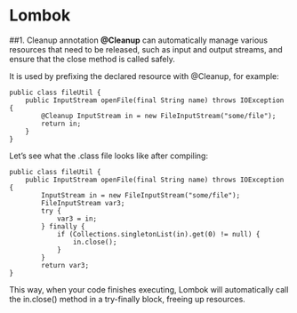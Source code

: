 # Lombok
##1. Cleanup annotation
**@Cleanup** can automatically manage various resources that need to be released, such as input and output streams, and ensure that the close method is called safely.

It is used by prefixing the declared resource with @Cleanup, for example:
```
public class fileUtil {
    public InputStream openFile(final String name) throws IOException {
        @Cleanup InputStream in = new FileInputStream("some/file");
        return in;
    }
}
```
Let’s see what the .class file looks like after compiling:
```
public class fileUtil {
    public InputStream openFile(final String name) throws IOException {
        InputStream in = new FileInputStream("some/file");
        FileInputStream var3;
        try {
            var3 = in;
        } finally {
            if (Collections.singletonList(in).get(0) != null) {
                in.close();
            }
        }
        return var3;
}
```
This way, when your code finishes executing, Lombok will automatically call the in.close() method in a try-finally block, freeing up resources.


